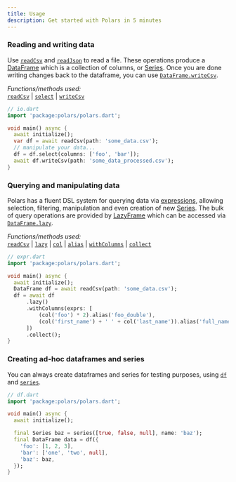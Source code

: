 ```yaml
---
title: Usage
description: Get started with Polars in 5 minutes
---
```


### Reading and writing data

Use [`readCsv`] and [`readJson`](/reference/functions/readjson) to read a file.
These operations produce a [DataFrame] which is a collection of columns, or [Series]. Once you are done writing
changes back to the dataframe, you can use [`DataFrame.writeCsv`](/reference/classes/dataframe/writecsv).

*Functions/methods used:*  
[`readCsv`] | [`select`](/reference/classes/dataframe/select) | [`writeCsv`](/reference/classes/dataframe/writecsv)

```dart
// io.dart
import 'package:polars/polars.dart';

void main() async {
  await initialize();
  var df = await readCsv(path: 'some_data.csv');
  // manipulate your data...
  df = df.select(columns: ['foo', 'bar']);
  await df.writeCsv(path: 'some_data_processed.csv');
}
```

### Querying and manipulating data

Polars has a fluent DSL system for querying data via [expressions](/reference/classes/expr/),
allowing selection, filtering, manipulation and even creation of new [Series]. The bulk of query operations
are provided by [LazyFrame] which can be accessed via [`DataFrame.lazy`](/reference/classes/dataframe/lazy).

*Functions/methods used:*  
[`readCsv`] | [`lazy`](/reference/classes/dataframe/lazy) |
[`col`] | [`alias`] | [`withColumns`](/reference/classes/lazyframe/withcolumns) |
[`collect`](/reference/classes/lazyframe/collect)

```dart
// expr.dart
import 'package:polars/polars.dart';

void main() async {
  await initialize();
  DataFrame df = await readCsv(path: 'some_data.csv');
  df = await df
      .lazy()
      .withColumns(exprs: [
          (col('foo') * 2).alias('foo_double'),
          (col('first_name') + ' ' + col('last_name')).alias('full_name'),
      ])
      .collect();
}
```

### Creating ad-hoc dataframes and series

You can always create dataframes and series for testing purposes, using [`df`](/reference/functions/df) and [`series`](/reference/functions/series).

```dart
// df.dart
import 'package:polars/polars.dart';

void main() async {
  await initialize();

  final Series baz = series([true, false, null], name: 'baz');
  final DataFrame data = df({
    'foo': [1, 2, 3],
    'bar': ['one', 'two', null],
    'baz': baz,
  });
}
```

[DataFrame]: /reference/classes/dataframe/
[LazyFrame]: /reference/classes/lazyframe/
[Series]: /reference/classes/series/
[`readCsv`]: /reference/functions/readcsv
[`col`]: /reference/functions/col
[`alias`]: /reference/extensions/exprext/alias
